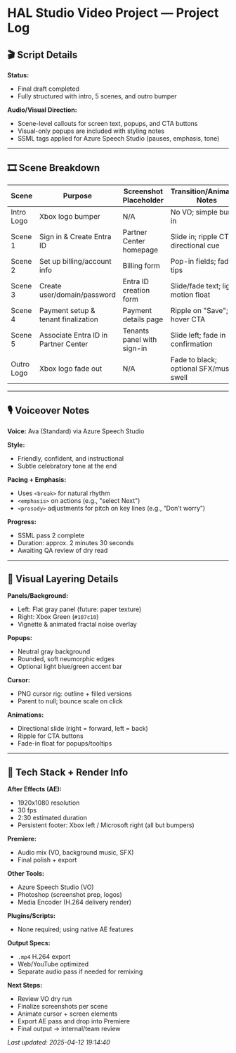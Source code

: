 # HAL Studio Video Project — Project Log

## 🎬 Script Details

**Status:**  
- Final draft completed  
- Fully structured with intro, 5 scenes, and outro bumper  

**Audio/Visual Direction:**  
- Scene-level callouts for screen text, popups, and CTA buttons  
- Visual-only popups are included with styling notes  
- SSML tags applied for Azure Speech Studio (pauses, emphasis, tone)  

---

## 🎞️ Scene Breakdown

| Scene       | Purpose                                | Screenshot Placeholder           | Transition/Animation Notes               |
|-------------|----------------------------------------|----------------------------------|------------------------------------------|
| Intro Logo  | Xbox logo bumper                       | N/A                              | No VO; simple bump-in                    |
| Scene 1     | Sign in & Create Entra ID              | Partner Center homepage          | Slide in; ripple CTA; directional cue    |
| Scene 2     | Set up billing/account info            | Billing form                     | Pop-in fields; fade tips                 |
| Scene 3     | Create user/domain/password            | Entra ID creation form           | Slide/fade text; light motion float      |
| Scene 4     | Payment setup & tenant finalization    | Payment details page             | Ripple on "Save"; hover CTA              |
| Scene 5     | Associate Entra ID in Partner Center   | Tenants panel with sign-in       | Slide left; fade in confirmation         |
| Outro Logo  | Xbox logo fade out                     | N/A                              | Fade to black; optional SFX/music swell  |

---

## 🎙️ Voiceover Notes

**Voice:** Ava (Standard) via Azure Speech Studio  

**Style:**  
- Friendly, confident, and instructional  
- Subtle celebratory tone at the end  

**Pacing + Emphasis:**  
- Uses `<break>` for natural rhythm  
- `<emphasis>` on actions (e.g., "select Next")  
- `<prosody>` adjustments for pitch on key lines (e.g., “Don’t worry”)  

**Progress:**  
- SSML pass 2 complete  
- Duration: approx. 2 minutes 30 seconds  
- Awaiting QA review of dry read  

---

## 🎨 Visual Layering Details

**Panels/Background:**  
- Left: Flat gray panel (future: paper texture)  
- Right: Xbox Green (`#107c10`)  
- Vignette & animated fractal noise overlay  

**Popups:**  
- Neutral gray background  
- Rounded, soft neumorphic edges  
- Optional light blue/green accent bar  

**Cursor:**  
- PNG cursor rig: outline + filled versions  
- Parent to null; bounce scale on click  

**Animations:**  
- Directional slide (right = forward, left = back)  
- Ripple for CTA buttons  
- Fade-in float for popups/tooltips  

---

## 🧰 Tech Stack + Render Info

**After Effects (AE):**  
- 1920x1080 resolution  
- 30 fps  
- 2:30 estimated duration  
- Persistent footer: Xbox left / Microsoft right (all but bumpers)  

**Premiere:**  
- Audio mix (VO, background music, SFX)  
- Final polish + export  

**Other Tools:**  
- Azure Speech Studio (VO)  
- Photoshop (screenshot prep, logos)  
- Media Encoder (H.264 delivery render)  

**Plugins/Scripts:**  
- None required; using native AE features  

**Output Specs:**  
- `.mp4` H.264 export  
- Web/YouTube optimized  
- Separate audio pass if needed for remixing  

**Next Steps:**  
- Review VO dry run  
- Finalize screenshots per scene  
- Animate cursor + screen elements  
- Export AE pass and drop into Premiere  
- Final output → internal/team review  

_Last updated: 2025-04-12 19:14:40_